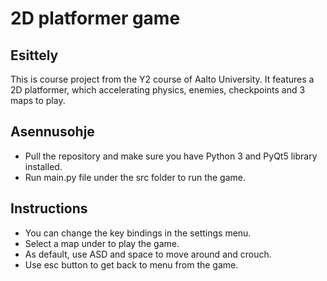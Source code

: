 # 2D platformer game

## Esittely

This is course project from the Y2 course of Aalto University. It features a 2D platformer, which accelerating physics, enemies, checkpoints and 3 maps to play.

## Asennusohje

- Pull the repository and make sure you have Python 3 and PyQt5 library installed.
- Run main.py file under the src folder to run the game.
  
## Instructions

- You can change the key bindings in the settings menu.
- Select a map under to play the game.
- As default, use ASD and space to move around and crouch.
- Use esc button to get back to menu from the game.
